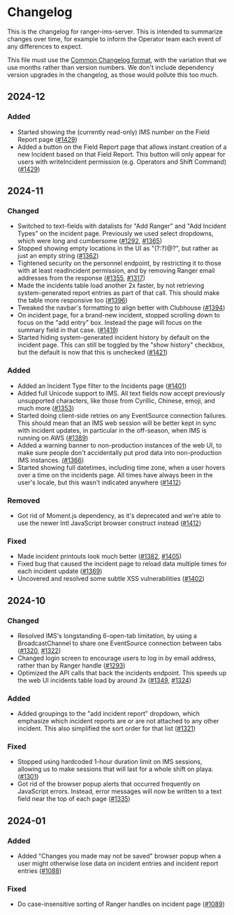 # Changelog

This is the changelog for ranger-ims-server. This is intended to summarize changes over time,
for example to inform the Operator team each event of any differences to expect.

This file must use the [Common Changelog format](https://common-changelog.org/), with the variation
that we use months rather than version numbers. We don't include dependency version upgrades in the
changelog, as those would pollute this too much.

<!--
Each month below should look like the following, using the same ordering for the four categories:
## YYYY-MM
### Changed
### Added
### Removed
### Fixed
-->

## 2024-12

### Added

- Started showing the (currently read-only) IMS number on the Field Report page ([#1429](https://github.com/burningmantech/ranger-ims-server/pull/1429))
- Added a button on the Field Report page that allows instant creation of a new Incident based on that Field Report. This button will only appear for users with writeIncident permission (e.g. Operators and Shift Command) ([#1429](https://github.com/burningmantech/ranger-ims-server/pull/1429))

## 2024-11

### Changed
- Switched to text-fields with datalists for "Add Ranger" and "Add Incident Types" on the incident page. Previously we used select dropdowns, which were long and cumbersome ([#1292](https://github.com/burningmantech/ranger-ims-server/pull/1292), [#1365](https://github.com/burningmantech/ranger-ims-server/pull/1365))
- Stopped showing empty locations in the UI as "(?:?)@?", but rather as just an empty string ([#1362](https://github.com/burningmantech/ranger-ims-server/pull/1362))
- Tightened security on the personnel endpoint, by restricting it to those with at least readIncident permission, and by removing Ranger email addresses from the response ([#1355](https://github.com/burningmantech/ranger-ims-server/pull/1355), [#1317](https://github.com/burningmantech/ranger-ims-server/pull/1317))
- Made the incidents table load another 2x faster, by not retrieving system-generated report entries as part of that call. This should make the table more responsive too ([#1396](https://github.com/burningmantech/ranger-ims-server/pull/1396))
- Tweaked the navbar's formatting to align better with Clubhouse ([#1394](https://github.com/burningmantech/ranger-ims-server/pull/1394))
- On incident page, for a brand-new incident, stopped scrolling down to focus on the "add entry" box. Instead the page will focus on the summary field in that case. ([#1419](https://github.com/burningmantech/ranger-ims-server/pull/1419))
- Started hiding system-generated incident history by default on the incident page. This can still be toggled by the "show history" checkbox, but the default is now that this is unchecked ([#1421](https://github.com/burningmantech/ranger-ims-server/pull/1421))

### Added

- Added an Incident Type filter to the Incidents page ([#1401](https://github.com/burningmantech/ranger-ims-server/pull/1401))
- Added full Unicode support to IMS. All text fields now accept previously unsupported characters, like those from Cyrillic, Chinese, emoji, and much more ([#1353](https://github.com/burningmantech/ranger-ims-server/issues/1353))
- Started doing client-side retries on any EventSource connection failures. This should mean that an IMS web session will be better kept in sync with incident updates, in particular in the off-season, when IMS is running on AWS ([#1389](https://github.com/burningmantech/ranger-ims-server/pull/1389))
- Added a warning banner to non-production instances of the web UI, to make sure people don't accidentally put prod data into non-production IMS instances. [(#1366](https://github.com/burningmantech/ranger-ims-server/issues/1366))
- Started showing full datetimes, including time zone, when a user hovers over a time on the incidents page. All times have always been in the user's locale, but this wasn't indicated anywhere ([#1412](https://github.com/burningmantech/ranger-ims-server/pull/1412))

### Removed

- Got rid of Moment.js dependency, as it's deprecated and we're able to use the newer Intl JavaScript browser construct instead ([#1412](https://github.com/burningmantech/ranger-ims-server/pull/1412))

### Fixed

- Made incident printouts look much better ([#1382](https://github.com/burningmantech/ranger-ims-server/pull/1382), [#1405](https://github.com/burningmantech/ranger-ims-server/pull/1405))
- Fixed bug that caused the incident page to reload data multiple times for each incident update ([#1369](https://github.com/burningmantech/ranger-ims-server/issues/1369))
- Uncovered and resolved some subtle XSS vulnerabilities ([#1402](https://github.com/burningmantech/ranger-ims-server/pull/1402))

## 2024-10

### Changed

- Resolved IMS's longstanding 6-open-tab limitation, by using a BroadcastChannel to share one EventSource connection between tabs ([#1320](https://github.com/burningmantech/ranger-ims-server/issues/1320), [#1322](https://github.com/burningmantech/ranger-ims-server/pull/1322))
- Changed login screen to encourage users to log in by email address, rather than by Ranger handle ([#1293](https://github.com/burningmantech/ranger-ims-server/pull/1293))
- Optimized the API calls that back the incidents endpoint. This speeds up the web UI incidents table load by around 3x ([#1349](https://github.com/burningmantech/ranger-ims-server/pull/1349), [#1324](https://github.com/burningmantech/ranger-ims-server/issues/1324))

### Added

- Added groupings to the "add incident report" dropdown, which emphasize which incident reports are or are not attached to any other incident. This also simplified the sort order for that list ([#1321](https://github.com/burningmantech/ranger-ims-server/pull/1321))

### Fixed

- Stopped using hardcoded 1-hour duration limit on IMS sessions, allowing us to make sessions that will last for a whole shift on playa. ([#1301](https://github.com/burningmantech/ranger-ims-server/pull/1301))
- Got rid of the browser popup alerts that occurred frequently on JavaScript errors. Instead, error messages will now be written to a text field near the top of each page ([#1335](https://github.com/burningmantech/ranger-ims-server/pull/1335))

## 2024-01

### Added

- Added "Changes you made may not be saved" browser popup when a user might otherwise lose data on incident entries and incident report entries ([#1088](https://github.com/burningmantech/ranger-ims-server/pull/1088))

### Fixed

- Do case-insensitive sorting of Ranger handles on incident page ([#1089](https://github.com/burningmantech/ranger-ims-server/pull/1089))

